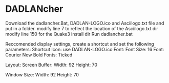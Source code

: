 # DADLANcher

Download the dadlancher.Bat, DADLAN-LOGO.ico and Asciilogo.txt file and put in a folder.
modify line 7 to reflect the location of the Asciilogo.txt dir
modify line 150 for the Quake3 install dir
Run dadlancher.bat

Reccomended display settings, create a shortcut and set the following parameters:
Shortcut Icon: use DADLAN-LOGO.ico
Font:
Font Size: 16
Font: Courier New
Bold Fonts: Ticked

Layout:
Screen Buffer:
Width: 92
Height: 70

Window Size:
Width: 92
Height: 70
